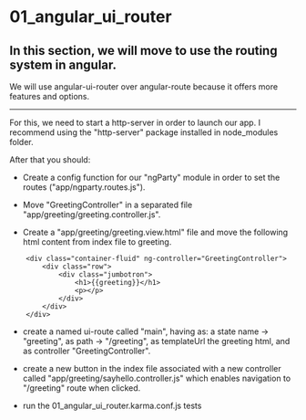 # 01_angular_ui_router

## In this section, we will move to use the routing system in angular. 

We will use angular-ui-router over angular-route because it offers more features and options.

--- 

For this, we need to start a http-server in order to launch our app. I recommend using the "http-server" package installed in node_modules folder.

After that you should:

* Create a config function for our "ngParty" module in order to set the routes ("app/ngparty.routes.js").

* Move "GreetingController" in a separated file "app/greeting/greeting.controller.js".

* Create a "app/greeting/greeting.view.html" file and move the following html content from index file to greeting.

```
	<div class="container-fluid" ng-controller="GreetingController">
		<div class="row">
			<div class="jumbotron">
				<h1>{{greeting}}</h1>
				<p></p>
			</div>
		</div>
	</div>
```

* create a named ui-route called "main", having as:  a state name -> "greeting", as path -> "/greeting", as templateUrl the greeting html, and as controller "GreetingController".

* create a new button in the index file associated with a new controller called "app/greeting/sayhello.controller.js" which enables navigation to "/greeting" route when clicked.

* run the 01_angular_ui_router.karma.conf.js tests